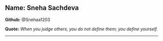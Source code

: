 ## Name: Sneha Sachdeva

**Github:** @Snehaa1203

**Quote:** *When you judge others, you do not define them; you define yourself.*

---